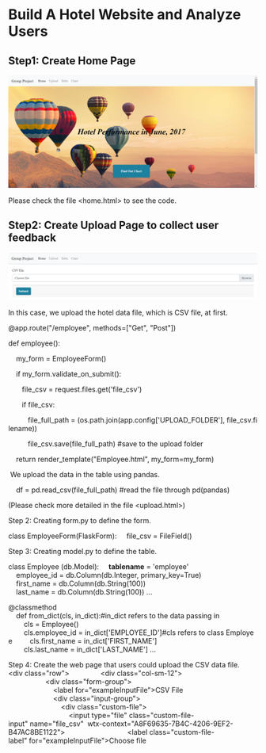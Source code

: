 # Build A Hotel Website and Analyze Users

## Step1: Create Home Page

![group_project](https://github.com/sichensong-99/Web-Application-Projects/blob/master/pics/group_project.png)

Please check the file <home.html> to see the code.

## Step2: Create Upload Page to collect user feedback

![upload](https://github.com/sichensong-99/Web-Application-Projects/blob/master/pics/upload_page.png)


In this case, we upload the hotel data file, which is CSV file, at first.

@app.route("/employee", methods=["Get", "Post"])

def employee():

    my_form = EmployeeForm()
    
    if my_form.validate_on_submit():
    
       file_csv = request.files.get('file_csv')
       
       if file_csv:
       
          file_full_path = (os.path.join(app.config['UPLOAD_FOLDER'], file_csv.filename))
          
          file_csv.save(file_full_path) #save to the upload folder
          
    return render_template("Employee.html", my_form=my_form)

 We upload the data in the table using pandas.
 
    df = pd.read_csv(file_full_path) #read the file through pd(pandas)
    
(Please check more detailed in the file <upload.html>)
    
Step 2: Creating form.py to define the form.

class EmployeeForm(FlaskForm):
    file_csv = FileField()
    
Step 3: Creating model.py to define the table.

class Employee (db.Model):
    __tablename__ = 'employee'
    employee_id = db.Column(db.Integer, primary_key=True)
    first_name = db.Column(db.String(100))
    last_name = db.Column(db.String(100))
    ...
    
@classmethod
    def from_dict(cls, in_dict):#in_dict refers to the data passing in
        cls = Employee() 
        cls.employee_id = in_dict['EMPLOYEE_ID']#cls refers to class Employee
        cls.first_name = in_dict['FIRST_NAME']
        cls.last_name = in_dict['LAST_NAME']
        ...
        
Step 4: Create the web page that users could upload the CSV data file.
<div class="row">
               <div class="col-sm-12">
                   <div class="form-group">
                       <label for="exampleInputFile">CSV File</label>
                       <div class="input-group">
                           <div class="custom-file">
                               <input type="file" class="custom-file-input" name="file_csv"  wtx-context="A8F69635-7B4C-4206-9EF2-B47AC8BE1122">
                               <label class="custom-file-label" for="exampleInputFile">Choose file</label>
                           </div></div></div></div></div>
